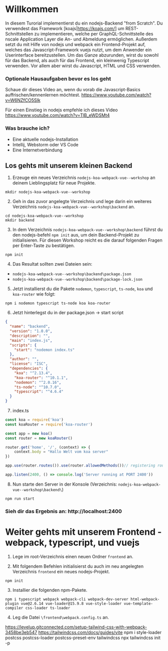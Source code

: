﻿# Willkommen
In diesem Turorial implementierst du ein nodejs-Backend "from Scratch". Du verwendest das Framework [koajs|https://koajs.com/] um REST-Schnittstellen zu implementieren, welche per GraphQL-Schnittstelle des nscale Application Layer die An- und Abmeldung ermöglichen.
Außerdem setzt du mit Hilfe von nodejs und webpack ein Frontend-Projekt auf, welches das Javascript-Framework vuejs nutzt, um dem Anwender ein Userinterface bereitzustellen. Um das Ganze abzurunden, wirst du sowohl für das Backend, als auch für das Frontend, ein kleinwenig Typescript verwenden. Vor allem aber wirst du Javascript, HTML und CSS verwenden.

### Optionale Hausaufgaben bevor es los geht
Schaue dir dieses Video an, wenn du vorab die Javascript-Basics auffrischen/kennenlernen möchtest.
https://www.youtube.com/watch?v=W6NZfCO5SIk

Für einen Einstieg in nodejs empfehle ich dieses Video
https://www.youtube.com/watch?v=TlB_eWDSMt4

### Was brauche ich?
* Eine aktuelle nodejs-Installation
* Intellij, Webstorm oder VS Code
* Eine Internetverbindung

## Los gehts mit unserem kleinen Backend
1. Erzeuge ein neues Verzeichnis `nodejs-koa-webpack-vue--workshop` an deinem Lieblingsplatz für neue Projekte.
```
mkdir nodejs-koa-webpack-vue--workshop
```

2. Geh in das zuvor angelegte Verzeichnis und lege darin ein weiteres Verzeichnis `nodejs-koa-webpack-vue--workshop\backend` an.
```
cd nodejs-koa-webpack-vue--workshop
mkdir backend
```

3. In dem Verzeichnis `nodejs-koa-webpack-vue--workshop\backend` führst du den nodejs-befehl `npm init` aus, um dein Backend-Projekt zu initialisieren. 
Für diesen Workshop reicht es die darauf folgenden Fragen per Enter-Taste zu bestätigen.
```
npm init
```

4. Das Resultat sollten zwei Dateien sein:
* `nodejs-koa-webpack-vue--workshop\backend\package.json`
* `nodejs-koa-webpack-vue--workshop\backend\package-lock.json`

5. Jetzt installierst du die Pakete `nodemon`, `typescript`, `ts-node`, `koa` und `koa-router` wie folgt:
```
npm i nodemon typescript ts-node koa koa-router
```

6. Jetzt hinterlegst du in der package.json -> start script
```json
{
  "name": "backend",
  "version": "1.0.0",
  "description": "",
  "main": "index.js",
  "scripts": {
    "start": "nodemon index.ts"
  },
  "author": "",
  "license": "ISC",
  "dependencies": {
    "koa": "^2.13.4",
    "koa-router": "^10.1.1",
    "nodemon": "^2.0.16",
    "ts-node": "^10.7.0",
    "typescript": "^4.6.4"
  }
}
```

7. index.ts
```typescript
const koa = require('koa')
const koaRouter = require('koa-router')

const app = new koa()
const router = new koaRouter()

router.get('home', '/', (context) => {
    context.body = "Hallo Welt vom koa server"
})

app.use(router.routes()).use(router.allowedMethods())// registering routes to the application

app.listen(2400, () => console.log('Server running at PORT 2400'))
```

8. Nun starte den Server in der Konsole (Verzeichnis: `nodejs-koa-webpack-vue--workshop\backend\`)
```
npm run start
```
### Sieh dir das Ergebnis an: http://localhost:2400

# Weiter gehts mit unserem Frontend - webpack, typescript, und vuejs

1. Lege im root-Verzeichnis einen neuen Ordner `frontend` an.

2. Mit folgendem Befehlen initialisierst du auch im neu angelegten Verzeichnis `frontend` ein neues nodejs-Projekt.
``` 
npm init
```

3. Installier die folgenden npm-Pakete.
```
npm i typescript webpack webpack-cli webpack-dev-server html-webpack-plugin vue@2.6.14 vue-loader@15.9.8 vue-style-loader vue-template-compiler css-loader ts-loader
```

4. Leg die Datei `\frontend\webpack.config.ts` an. 


https://levelup.gitconnected.com/setup-tailwind-css-with-webpack-3458be3eb547 
https://tailwindcss.com/docs/guides/vite
npm i style-loader postcss postcss-loader postcss-preset-env tailwindcss 
npx tailwindcss init -p


